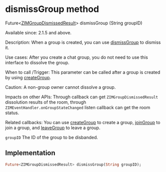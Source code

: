 


# dismissGroup method








Future&lt;[ZIMGroupDismissedResult](../../zego_uikit_prebuilt_live_audio_room/ZIMGroupDismissedResult-class.md)> dismissGroup
(String groupID)





<p>Available since: 2.1.5 and above.</p>
<p>Description: When a group is created, you can use <a href="../../zego_uikit_prebuilt_live_audio_room/ZIM/dismissGroup.md">dismissGroup</a> to dismiss it.</p>
<p>Use cases: After you create a chat group, you do not need to use this interface to dissolve the group.</p>
<p>When to call /Trigger: This parameter can be called after a group is created by using <a href="../../zego_uikit_prebuilt_live_audio_room/ZIM/createGroup.md">createGroup</a>.</p>
<p>Caution: A non-group owner cannot dissolve a group.</p>
<p>Impacts on other APIs: Through callback can get <code>ZIMGroupDismissedResult</code> dissolution results of the room, through <code>ZIMEventHandler.onGroupStateChanged</code> listen callback can get the room status.</p>
<p>Related callbacks: You can use <a href="../../zego_uikit_prebuilt_live_audio_room/ZIM/createGroup.md">createGroup</a> to create a group, <a href="../../zego_uikit_prebuilt_live_audio_room/ZIM/joinGroup.md">joinGroup</a> to join a group, and <a href="../../zego_uikit_prebuilt_live_audio_room/ZIM/leaveGroup.md">leaveGroup</a> to leave a group.</p>
<p><code>groupID</code> The ID of the group to be disbanded.</p>



## Implementation

```dart
Future<ZIMGroupDismissedResult> dismissGroup(String groupID);
```







